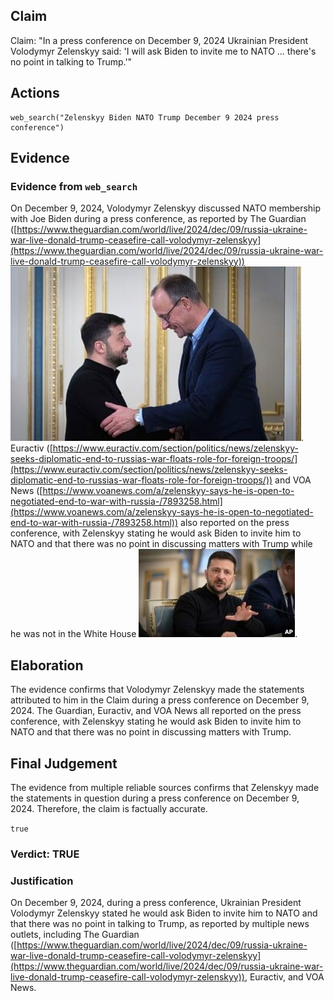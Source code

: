 ## Claim
Claim: "In a press conference on December 9, 2024 Ukrainian President Volodymyr Zelenskyy said: 'I will ask Biden to invite me to NATO ... there's no point in talking to Trump.'"

## Actions
```
web_search("Zelenskyy Biden NATO Trump December 9 2024 press conference")
```

## Evidence
### Evidence from `web_search`
On December 9, 2024, Volodymyr Zelenskyy discussed NATO membership with Joe Biden during a press conference, as reported by The Guardian ([https://www.theguardian.com/world/live/2024/dec/09/russia-ukraine-war-live-donald-trump-ceasefire-call-volodymyr-zelenskyy](https://www.theguardian.com/world/live/2024/dec/09/russia-ukraine-war-live-donald-trump-ceasefire-call-volodymyr-zelenskyy)) ![image 4668](media/2025-08-23_12-49-1755953396-716948.jpg). Euractiv ([https://www.euractiv.com/section/politics/news/zelenskyy-seeks-diplomatic-end-to-russias-war-floats-role-for-foreign-troops/](https://www.euractiv.com/section/politics/news/zelenskyy-seeks-diplomatic-end-to-russias-war-floats-role-for-foreign-troops/)) and VOA News ([https://www.voanews.com/a/zelenskyy-says-he-is-open-to-negotiated-end-to-war-with-russia-/7893258.html](https://www.voanews.com/a/zelenskyy-says-he-is-open-to-negotiated-end-to-war-with-russia-/7893258.html)) also reported on the press conference, with Zelenskyy stating he would ask Biden to invite him to NATO and that there was no point in discussing matters with Trump while he was not in the White House ![image 4700](media/2025-08-23_12-50-1755953441-352277.jpg).


## Elaboration
The evidence confirms that Volodymyr Zelenskyy made the statements attributed to him in the Claim during a press conference on December 9, 2024. The Guardian, Euractiv, and VOA News all reported on the press conference, with Zelenskyy stating he would ask Biden to invite him to NATO and that there was no point in discussing matters with Trump.


## Final Judgement
The evidence from multiple reliable sources confirms that Zelenskyy made the statements in question during a press conference on December 9, 2024. Therefore, the claim is factually accurate.

`true`


### Verdict: TRUE

### Justification
On December 9, 2024, during a press conference, Ukrainian President Volodymyr Zelenskyy stated he would ask Biden to invite him to NATO and that there was no point in talking to Trump, as reported by multiple news outlets, including The Guardian ([https://www.theguardian.com/world/live/2024/dec/09/russia-ukraine-war-live-donald-trump-ceasefire-call-volodymyr-zelenskyy](https://www.theguardian.com/world/live/2024/dec/09/russia-ukraine-war-live-donald-trump-ceasefire-call-volodymyr-zelenskyy)), Euractiv, and VOA News.
